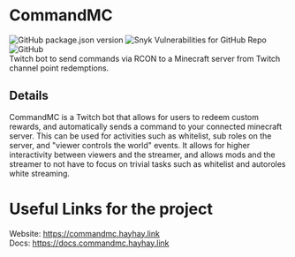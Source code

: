 # CommandMC
![GitHub package.json version](https://img.shields.io/github/package-json/v/hayhay404/commandmc?style=for-the-badge)
![Snyk Vulnerabilities for GitHub Repo](https://img.shields.io/snyk/vulnerabilities/github/hayhay404/commandmc?style=for-the-badge)
![GitHub](https://img.shields.io/github/license/hayhay404/commandmc?style=for-the-badge)
<br />
Twitch bot to send commands via RCON to a Minecraft server from Twitch channel point redemptions.

## Details
CommandMC is a Twitch bot that allows for users to redeem custom rewards, and automatically sends a command to your connected minecraft server. This can be used for activities such as whitelist, sub roles on the server, and "viewer controls the world" events. It allows for higher interactivity between viewers and the streamer, and allows mods and the streamer to not have to focus on trivial tasks such as whitelist and autoroles white streaming.

# Useful Links for the project

Website: https://commandmc.hayhay.link
<br />
Docs: https://docs.commandmc.hayhay.link
